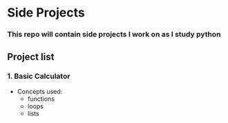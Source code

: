 # Side Projects 

### This repo will contain side projects I work on as I study python

## Project list

### 1. Basic Calculator
- Concepts used:
  - functions
  - loops
  - lists
